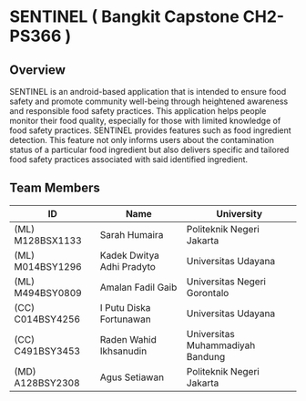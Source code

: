 # SENTINEL ( Bangkit Capstone CH2-PS366 )
## Overview
SENTINEL is an android-based application that is intended to ensure food safety and promote community well-being through heightened awareness and responsible food safety practices. This application helps people monitor their food quality, especially for those with limited knowledge of food safety practices. SENTINEL provides features such as food ingredient detection. This feature not only informs users about the contamination status of a particular food ingredient but also delivers specific and tailored food safety practices associated with said identified ingredient. 



## Team Members 

| ID             | Name                           | University                  |
| -------------- | ------------------------------ | ---------------------------------|
| (ML) M128BSX1133 | Sarah Humaira                | Politeknik Negeri Jakarta       |
| (ML) M014BSY1296 | Kadek Dwitya Adhi Pradyto     | Universitas Udayana             |
| (ML) M494BSY0809 | Amalan Fadil Gaib             | Universitas Negeri Gorontalo    |
| (CC) C014BSY4256 | I Putu Diska Fortunawan       | Universitas Udayana             |
| (CC) C491BSY3453 | Raden Wahid Ikhsanudin        | Universitas Muhammadiyah Bandung|
| (MD) A128BSY2308 | Agus Setiawan                 | Politeknik Negeri Jakarta       |

